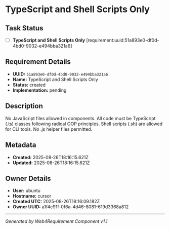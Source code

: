 # TypeScript and Shell Scripts Only

## Task Status
- [ ] **TypeScript and Shell Scripts Only** [requirement:uuid:51a893e0-df0d-4bd0-9032-e494bba321a6]

## Requirement Details

- **UUID:** `51a893e0-df0d-4bd0-9032-e494bba321a6`
- **Name:** TypeScript and Shell Scripts Only
- **Status:** created
- **Implementation:** pending

## Description

No JavaScript files allowed in components. All code must be TypeScript (.ts) classes following radical OOP principles. Shell scripts (.sh) are allowed for CLI tools. No .js helper files permitted.

## Metadata

- **Created:** 2025-08-26T18:16:15.621Z
- **Updated:** 2025-08-26T18:16:15.621Z

## Owner Details

- **User:** ubuntu
- **Hostname:** cursor
- **Created UTC:** 2025-08-26T18:16:09.182Z
- **Owner UUID:** a1f4c91f-0f6a-4d46-8081-619d3368a812

---

*Generated by Web4Requirement Component v1.1*